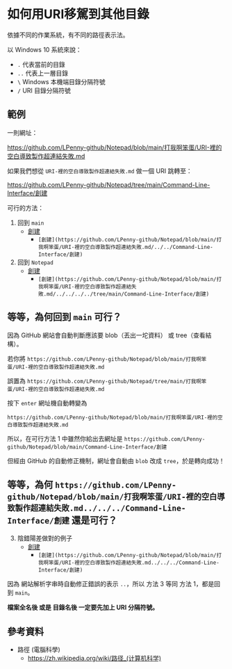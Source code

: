 # 如何用URI移駕到其他目錄

依據不同的作業系統，有不同的路徑表示法。

以 Windows 10 系統來說：

* `.` 代表當前的目錄
* `..` 代表上一層目錄
* `\` Windows 本機端目錄分隔符號
* `/` URI 目錄分隔符號

## 範例

一則網址：

https://github.com/LPenny-github/Notepad/blob/main/打我啊笨蛋/URI-裡的空白導致製作超連結失敗.md

如果我們想從 `URI-裡的空白導致製作超連結失敗.md` 做一個 URI 跳轉至：

https://github.com/LPenny-github/Notepad/tree/main/Command-Line-Interface/創建

可行的方法：

1. 回到 `main`
   * [創建](https://github.com/LPenny-github/Notepad/blob/main/打我啊笨蛋/URI-裡的空白導致製作超連結失敗.md/../../Command-Line-Interface/創建)
     * `[創建](https://github.com/LPenny-github/Notepad/blob/main/打我啊笨蛋/URI-裡的空白導致製作超連結失敗.md/../../Command-Line-Interface/創建)`
2. 回到 `Notepad`
   * [創建](https://github.com/LPenny-github/Notepad/blob/main/打我啊笨蛋/URI-裡的空白導致製作超連結失敗.md/../../../../tree/main/Command-Line-Interface/創建)
      * `[創建](https://github.com/LPenny-github/Notepad/blob/main/打我啊笨蛋/URI-裡的空白導致製作超連結失敗.md/../../../../tree/main/Command-Line-Interface/創建)`


## 等等，為何回到 `main` 可行？

因為 GitHub 網站會自動判斷應該要 blob（丟出一坨資料） 或 tree（查看結構）。

若你將 `https://github.com/LPenny-github/Notepad/blob/main/打我啊笨蛋/URI-裡的空白導致製作超連結失敗.md`

誤置為 `https://github.com/LPenny-github/Notepad/tree/main/打我啊笨蛋/URI-裡的空白導致製作超連結失敗.md`

按下 `enter` 網址機自動轉變為

`https://github.com/LPenny-github/Notepad/blob/main/打我啊笨蛋/URI-裡的空白導致製作超連結失敗.md`

所以，在可行方法 1 中雖然你給出去網址是 
`https://github.com/LPenny-github/Notepad/blob/main/Command-Line-Interface/創建`

但經由 GitHub 的自動修正機制，網址會自動由 `blob` 改成 `tree`，於是轉向成功！


## 等等，為何 `https://github.com/LPenny-github/Notepad/blob/main/打我啊笨蛋/URI-裡的空白導致製作超連結失敗.md../../../Command-Line-Interface/創建` 還是可行？

3. 陰錯陽差做對的例子
   * [創建](https://github.com/LPenny-github/Notepad/blob/main/打我啊笨蛋/URI-裡的空白導致製作超連結失敗.md../../../Command-Line-Interface/創建)
     * `[創建](https://github.com/LPenny-github/Notepad/blob/main/打我啊笨蛋/URI-裡的空白導致製作超連結失敗.md../../../Command-Line-Interface/創建)`

因為 網站解析字串時自動修正錯誤的表示 `..`，所以 方法 3 等同 方法 1，都是回到 `main`。

**檔案全名後 或是 目錄名後 一定要先加上 URI 分隔符號。**


## 參考資料

* 路徑 (電腦科學)
  * https://zh.wikipedia.org/wiki/路径_(计算机科学)
